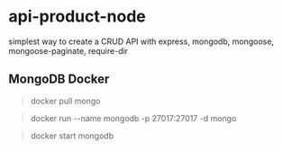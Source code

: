 # api-product-node
simplest way to create a CRUD API with express, mongodb, mongoose, mongoose-paginate, require-dir


## MongoDB Docker
> docker pull mongo

> docker run --name mongodb -p 27017:27017 -d mongo

> docker start mongodb
